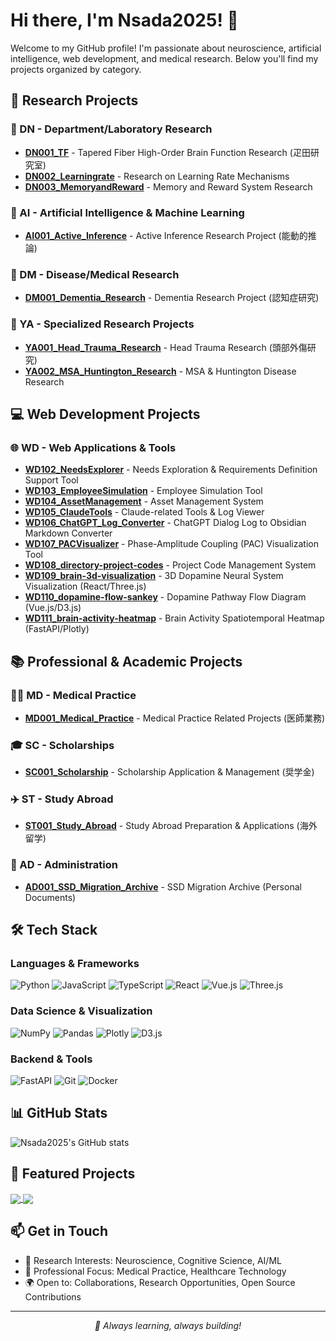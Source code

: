 # Hi there, I'm Nsada2025! 👋

Welcome to my GitHub profile! I'm passionate about neuroscience, artificial intelligence, web development, and medical research. Below you'll find my projects organized by category.

## 🧬 Research Projects

### 🧠 DN - Department/Laboratory Research
- **[DN001_TF](https://github.com/Nsada2025/DN001_TF)** - Tapered Fiber High-Order Brain Function Research (疋田研究室)
- **[DN002_Learningrate](https://github.com/Nsada2025/DN002_Learningrate)** - Research on Learning Rate Mechanisms
- **[DN003_MemoryandReward](https://github.com/Nsada2025/DN003_MemoryandReward)** - Memory and Reward System Research

### 🤖 AI - Artificial Intelligence & Machine Learning
- **[AI001_Active_Inference](https://github.com/Nsada2025/AI001_Active_Inference)** - Active Inference Research Project (能動的推論)

### 🏥 DM - Disease/Medical Research
- **[DM001_Dementia_Research](https://github.com/Nsada2025/DM001_Dementia_Research)** - Dementia Research Project (認知症研究)

### 🔬 YA - Specialized Research Projects
- **[YA001_Head_Trauma_Research](https://github.com/Nsada2025/YA001_Head_Trauma_Research)** - Head Trauma Research (頭部外傷研究)
- **[YA002_MSA_Huntington_Research](https://github.com/Nsada2025/YA002_MSA_Huntington_Research)** - MSA & Huntington Disease Research

## 💻 Web Development Projects

### 🌐 WD - Web Applications & Tools
- **[WD102_NeedsExplorer](https://github.com/Nsada2025/WD102_NeedsExplorer)** - Needs Exploration & Requirements Definition Support Tool
- **[WD103_EmployeeSimulation](https://github.com/Nsada2025/WD103_EmployeeSimulation)** - Employee Simulation Tool
- **[WD104_AssetManagement](https://github.com/Nsada2025/WD104_AssetManagement)** - Asset Management System
- **[WD105_ClaudeTools](https://github.com/Nsada2025/WD105_ClaudeTools)** - Claude-related Tools & Log Viewer
- **[WD106_ChatGPT_Log_Converter](https://github.com/Nsada2025/WD106_ChatGPT_Log_Converter)** - ChatGPT Dialog Log to Obsidian Markdown Converter
- **[WD107_PACVisualizer](https://github.com/Nsada2025/WD107_PACVisualizer)** - Phase-Amplitude Coupling (PAC) Visualization Tool
- **[WD108_directory-project-codes](https://github.com/Nsada2025/WD108_directory-project-codes)** - Project Code Management System
- **[WD109_brain-3d-visualization](https://github.com/Nsada2025/WD109_brain-3d-visualization)** - 3D Dopamine Neural System Visualization (React/Three.js)
- **[WD110_dopamine-flow-sankey](https://github.com/Nsada2025/WD110_dopamine-flow-sankey)** - Dopamine Pathway Flow Diagram (Vue.js/D3.js)
- **[WD111_brain-activity-heatmap](https://github.com/Nsada2025/WD111_brain-activity-heatmap)** - Brain Activity Spatiotemporal Heatmap (FastAPI/Plotly)

## 📚 Professional & Academic Projects

### 👨‍⚕️ MD - Medical Practice
- **[MD001_Medical_Practice](https://github.com/Nsada2025/MD001_Medical_Practice)** - Medical Practice Related Projects (医師業務)

### 🎓 SC - Scholarships
- **[SC001_Scholarship](https://github.com/Nsada2025/SC001_Scholarship)** - Scholarship Application & Management (奨学金)

### ✈️ ST - Study Abroad
- **[ST001_Study_Abroad](https://github.com/Nsada2025/ST001_Study_Abroad)** - Study Abroad Preparation & Applications (海外留学)

### 📁 AD - Administration
- **[AD001_SSD_Migration_Archive](https://github.com/Nsada2025/AD001_SSD_Migration_Archive)** - SSD Migration Archive (Personal Documents)

## 🛠️ Tech Stack

### Languages & Frameworks
![Python](https://img.shields.io/badge/-Python-3776AB?style=flat-square&logo=Python&logoColor=white)
![JavaScript](https://img.shields.io/badge/-JavaScript-F7DF1E?style=flat-square&logo=javascript&logoColor=black)
![TypeScript](https://img.shields.io/badge/-TypeScript-3178C6?style=flat-square&logo=typescript&logoColor=white)
![React](https://img.shields.io/badge/-React-61DAFB?style=flat-square&logo=react&logoColor=black)
![Vue.js](https://img.shields.io/badge/-Vue.js-4FC08D?style=flat-square&logo=vue.js&logoColor=white)
![Three.js](https://img.shields.io/badge/-Three.js-000000?style=flat-square&logo=three.js&logoColor=white)

### Data Science & Visualization
![NumPy](https://img.shields.io/badge/-NumPy-013243?style=flat-square&logo=numpy&logoColor=white)
![Pandas](https://img.shields.io/badge/-Pandas-150458?style=flat-square&logo=pandas&logoColor=white)
![Plotly](https://img.shields.io/badge/-Plotly-3F4F75?style=flat-square&logo=plotly&logoColor=white)
![D3.js](https://img.shields.io/badge/-D3.js-F68212?style=flat-square&logo=d3.js&logoColor=white)

### Backend & Tools
![FastAPI](https://img.shields.io/badge/-FastAPI-009688?style=flat-square&logo=fastapi&logoColor=white)
![Git](https://img.shields.io/badge/-Git-F05032?style=flat-square&logo=git&logoColor=white)
![Docker](https://img.shields.io/badge/-Docker-2496ED?style=flat-square&logo=docker&logoColor=white)

## 📊 GitHub Stats

![Nsada2025's GitHub stats](https://github-readme-stats.vercel.app/api?username=Nsada2025&show_icons=true&theme=radical)

## 🌟 Featured Projects

<a href="https://github.com/Nsada2025/WD109_brain-3d-visualization">
  <img align="center" src="https://github-readme-stats.vercel.app/api/pin/?username=Nsada2025&repo=WD109_brain-3d-visualization&theme=radical" />
</a>
<a href="https://github.com/Nsada2025/WD107_PACVisualizer">
  <img align="center" src="https://github-readme-stats.vercel.app/api/pin/?username=Nsada2025&repo=WD107_PACVisualizer&theme=radical" />
</a>

## 📫 Get in Touch

- 🔬 Research Interests: Neuroscience, Cognitive Science, AI/ML
- 💼 Professional Focus: Medical Practice, Healthcare Technology
- 🌍 Open to: Collaborations, Research Opportunities, Open Source Contributions

---

<p align="center">
  <i>🚀 Always learning, always building!</i>
</p>